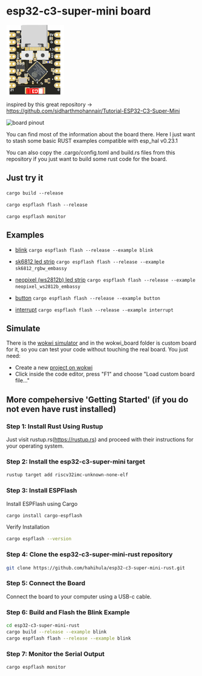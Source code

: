 # esp32-c3-super-mini board

![svg of the board](wokwi_board/board.svg)

inspired by this great repository -> https://github.com/sidharthmohannair/Tutorial-ESP32-C3-Super-Mini

<img src="https://github.com/sidharthmohannair/Tutorial-ESP32-C3-Super-Mini/blob/main/images/pinout%20ESP32_supermini.jpg?raw=true" alt="board pinout" height="250">

You can find most of the information about the board there. Here I just want to stash some basic RUST examples compatible with esp_hal v0.23.1

You can also copy the .cargo/config.toml and build.rs files from this repository if you just want to build some rust code for the board.

## Just try it

`cargo build --release`

`cargo espflash flash --release`

`cargo espflash monitor`

## Examples

- [blink](examples/blink.rs)
  `cargo espflash flash --release --example blink`

- [sk6812 led strip](examples/sk6812_rgbw_embassy.rs)
  `cargo espflash flash --release --example sk6812_rgbw_embassy`

- [neopixel (ws2812b) led strip](examples/neopixel_ws2812b_embassy)
  `cargo espflash flash --release --example neopixel_ws2812b_embassy`

- [button](examples/button.rs)
  `cargo espflash flash --release --example button`

- [interrupt](examples/interrupt.rs)
  `cargo espflash flash --release --example interrupt`

## Simulate

There is the [wokwi simulator](https://wokwi.com/) and in the wokwi_board folder is custom board for it, so you can test your code without touching the real board. You just need:

  * Create a new [project on wokwi](https://wokwi.com/projects/new/rust-nostd-esp32-c3)
  * Click inside the code editor, press "F1" and choose "Load custom board file..."

## More compehersive 'Getting Started' (if you do not even have rust installed)

### Step 1: Install Rust Using Rustup

Just visit rustup.rs(https://rustup.rs) and proceed with their instructions for your operating system.

### Step 2: Install the esp32-c3-super-mini target

```bash
rustup target add riscv32imc-unknown-none-elf
```

### Step 3: Install ESPFlash

Install ESPFlash using Cargo

```bash
cargo install cargo-espflash
```

Verify Installation

```bash
cargo espflash --version
```

### Step 4: Clone the esp32-c3-super-mini-rust repository

```bash
git clone https://github.com/hahihula/esp32-c3-super-mini-rust.git
```

### Step 5: Connect the Board

Connect the board to your computer using a USB-c cable.

### Step 6: Build and Flash the Blink Example

```bash
cd esp32-c3-super-mini-rust
cargo build --release --example blink
cargo espflash flash --release --example blink
```

### Step 7: Monitor the Serial Output

```bash
cargo espflash monitor
```
